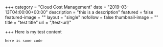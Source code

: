 +++
category = "Cloud Cost Management"
date = "2019-03-13T04:00:00+00:00"
description = "this is a description"
featured = false
featured-image = ""
layout = "single"
nofollow = false
thumbnail-image = ""
title = "test title"
url = "/test-url/"

+++
Here is my test content

    here is some code
    